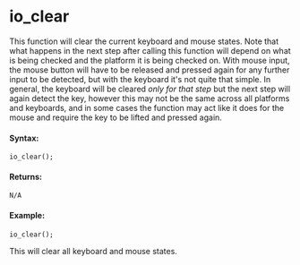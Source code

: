 # io_clear

This function will clear the current keyboard and mouse states. Note
that what happens in the next step after calling this function will
depend on what is being checked and the platform it is being checked on.
With mouse input, the mouse button will have to be released and pressed
again for any further input to be detected, but with the keyboard it's
not quite that simple. In general, the keyboard will be cleared *only
for that step* but the next step will again detect the key, however this
may not be the same across all platforms and keyboards, and in some
cases the function may act like it does for the mouse and require the
key to be lifted and pressed again.

#### **Syntax:**

``` gml
io_clear();
```

#### **Returns:**

``` gml
N/A
```

#### **Example:**

``` gml
io_clear();
```

This will clear all keyboard and mouse states.
